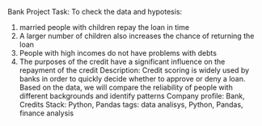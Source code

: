 Bank Project
Task:
To check the data and hypotesis:
   1. married people with children repay the loan in time
   2. A larger number of children also increases the chance of returning the loan
   3. People with high incomes do not have problems with debts
   4. The purposes of the credit have a significant influence on the repayment of the credit
Description:
Credit scoring is widely used by banks in order to quickly decide whether to approve or deny a loan. Based on the data, we will compare the reliability of people with different backgrounds and identify patterns
Company profile:
Bank, Credits 
Stack:
Python, Pandas
tags:
data analisys, Python, Pandas, finance analysis